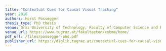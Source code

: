 ```yaml
---
title: "Contextual Cues for Causal Visual Tracking"
year: 2018
authors: Horst Possegger
thesis_type: PhD thesis
venue: Graz University of Technology, Faculty of Computer Science and Biomedical Engineering
venue_url: https://www.tugraz.at/fakultaeten/csbme/home/
pdf_url: /files/possegger-phd.pdf
publisher_url: https://diglib.tugraz.at/contextual-cues-for-causal-visual-tracking-2018
---
```

